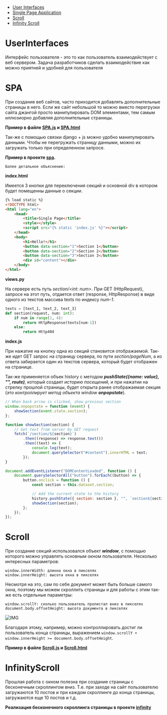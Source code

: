 - [User Interfaces](#UserInterfaces)
- [Single Page Application](#SPA)
- [Scroll](#Scroll)
- [Infinity Scroll](#InfinityScroll)

# UserInterfaces

Интерфейс пользователя - это то как пользователь взаимодействует с веб сервером.
Задача разработчиков сделать взаимодействие как можно приятней и удобней для пользователя

# SPA

При создание веб сайтов, часто приходится добавлять дополнительные страницы в него. Если
же сайт небольшой то можно вместо перегрузки сайта джангой просто манипулировать DOM
элементами, тем самым иллюзиорно добавляя дополнительные страницы.

**Пример в файле [SPA.js](SPA.js) и [SPA.html](SPA.html)**

Так-же с помощью связки django + js можно удобно манипулировать данными. Чтобы не перегружать
страницу данными, можно их загружать только при определенном запросе.

**Пример в проекте [spa](spa).**

    Более детальное объяснение:

**index.html**

Имеется 3 кнопки для переключения секций и основной div в котором будет
помещенны данные о секции.

```html
{% load static %}
<!DOCTYPE html>
<html lang="en">
	<head>
		<title>Single Page</title>
		<style></style>
		<script src="{% static 'index.js' %}"></script>
	</head>
	<body>
		<h1>Hello!</h1>
		<button data-section="1">Section 1</button>
		<button data-section="2">Section 2</button>
		<button data-section="3">Section 3</button>
		<div id="content"></div>
	</body>
</html>
```

**views.py**

На сервере есть путь _section/<int: num>_. При GET (HttpRequest), запросе на этот путь,
отдается ответ (response, HttpResponse) в виде одного из текстов массива texts по индексу _num-1_.

```python
texts = [text_1, text_2, text_3]
def section(request, num: int):
    if num in range(1, 4):
        return HttpResponse(texts[num-1])
    else:
        return Http404
```

**index.js**

При нажатие на кнопку одна из секций становится отображаемой. Так-же идет
GET запрос на страницу сервера, по пути _section/pageNum_, а из ответа забирается
один из текстов сервера, который будет отображен на странице.

Так-же применяется объек history с методом **_pushState({name: value}, "", route)_**,
который создает _историю посещений_, и при нажатии
на стрелку прошлой страницы, будет открыта ранее отображаемая секция
(_это контроллирует метод объекта window **onpopstate**_).

```js
// When back arrow is clicked, show previous section
window.onpopstate = function (event) {
	showSection(event.state.section);
};

function showSection(section) {
	// Get text from server by GET request
	fetch(`/section/${section}`)
		.then((response) => response.text())
		.then((text) => {
			console.log(text);
			document.querySelector("#content").innerHTML = text;
		});
}

document.addEventListener("DOMContentLoaded", function () {
	document.querySelectorAll("button").forEach((button) => {
		button.onclick = function () {
			const section = this.dataset.section;

			// Add the current state to the history
			history.pushState({ section: section }, "", `section${section}`);
			showSection(section);
		};
	});
});
```

# Scroll

При создание секций использовался объект **_window_**, с помощью которого 
можно управлять основным окном пользователя. Несколько интересных параметров:

```
window.innerWidth: длинна окна в пикселях
window.innerHeight: высота окна в пикселях
```

Несмотря на это, сам по себе документ может быть больше самого окна, поэтому мы можем
скроллить страницы и для работы с этим так-же есть отдельные параметры:

```
window.scrollY: сколько пользователь пролистал вниз в пикселях
document.body.offsetHeight: высота документа в пикселях
```

![IMG](https://cs50.harvard.edu/web/2020/notes/6/images/scroll.png) 

Благодаря этому, например, можно контроллировать достиг ли пользователь конца страницы,
выражением `window.scrollY + window.innerHeight >= document.body.offsetHeight`.

**Пример в файле [Scroll.js](Scroll.js) и [Scroll.html](Scroll.html)**

# InfinityScroll

Прошлая работа с окном полезна при создание страницы с бесконечным скроллингом вниз.
Т.е. при заходе на сайт пользователю загружаются 10 постов и при каждом скроллинге до конца страницы,
загружаются еще 10 постов и т.д.

**Реализация бесконечного скроллинга страницы в проекте [infinity](infinity)**
